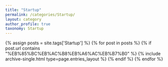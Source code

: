 ```yaml
---
title: "Startup"
permalink: /categories/Startup/
layout: category
author_profile: true
taxonomy: Startup
---
```


{% assign posts = site.tags['Startup'] %}
{% for post in posts %} 
    {% if post.url contains "%EB%85%BC%EB%AC%B8%EB%A6%AC%EB%B7%B0" %}
        {% include archive-single.html type=page.entries_layout %}
    {% endif %}
{% endfor %}